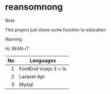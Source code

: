 # reansomnong
> [!NOTE]
> This project just share some function to education



> [!WARNING]

Hi, REAN-iT 

| No   | Languages |
|-----:|-----------|
|     1| FontEnd Vuejs 3 + ts|
|     2| Laravel Api    |
|     3| Mysql       |
